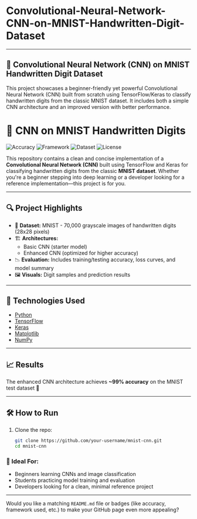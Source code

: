 # Convolutional-Neural-Network-CNN-on-MNIST-Handwritten-Digit-Dataset
---

## 🧠 Convolutional Neural Network (CNN) on MNIST Handwritten Digit Dataset

This project showcases a beginner-friendly yet powerful Convolutional Neural Network (CNN) built from scratch using TensorFlow/Keras to classify handwritten digits from the classic MNIST dataset. It includes both a simple CNN architecture and an improved version with better performance.

# 🧠 CNN on MNIST Handwritten Digits

![Accuracy](https://img.shields.io/badge/Accuracy-99%25-brightgreen)
![Framework](https://img.shields.io/badge/Framework-TensorFlow-blue)
![Dataset](https://img.shields.io/badge/Dataset-MNIST-orange)
![License](https://img.shields.io/badge/License-MIT-green)

This repository contains a clean and concise implementation of a **Convolutional Neural Network (CNN)** built using TensorFlow and Keras for classifying handwritten digits from the classic **MNIST dataset**. Whether you're a beginner stepping into deep learning or a developer looking for a reference implementation—this project is for you.

---

## 🔍 Project Highlights

- 🔢 **Dataset:** MNIST - 70,000 grayscale images of handwritten digits (28x28 pixels)
- 🏗️ **Architectures:**
  - Basic CNN (starter model)
  - Enhanced CNN (optimized for higher accuracy)
- 📉 **Evaluation:** Includes training/testing accuracy, loss curves, and model summary
- 🖼️ **Visuals:** Digit samples and prediction results

---

## 🚀 Technologies Used

- [Python](https://www.python.org/)
- [TensorFlow](https://www.tensorflow.org/)
- [Keras](https://keras.io/)
- [Matplotlib](https://matplotlib.org/)
- [NumPy](https://numpy.org/)

---

## 📈 Results

The enhanced CNN architecture achieves **~99% accuracy** on the MNIST test dataset 🎯

---

## 🛠️ How to Run

1. Clone the repo:
   ```bash
   git clone https://github.com/your-username/mnist-cnn.git
   cd mnist-cnn


### 🎯 Ideal For:
- Beginners learning CNNs and image classification
- Students practicing model training and evaluation
- Developers looking for a clean, minimal reference project

---

Would you like a matching `README.md` file or badges (like accuracy, framework used, etc.) to make your GitHub page even more appealing?
